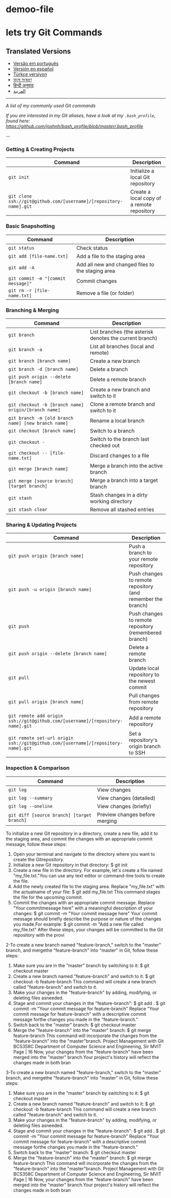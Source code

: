 # demoo-file
lets try
Git Commands
============

## Translated Versions
- [Versão em português](READMEpt.md)
- [Versión en español](READMEes.md)
- [Türkçe versiyon](READMEtr.md)
- [বাংলা সংস্করণ](READMEbn.md)
- [हिन्दी अनुवाद](READMEhi.md)
- [العربية](READMEar.md)

___

_A list of my commonly used Git commands_

*If you are interested in my Git aliases, have a look at my `.bash_profile`, found here: https://github.com/joshnh/bash_profile/blob/master/.bash_profile*

--

### Getting & Creating Projects

| Command | Description |
| ------- | ----------- |
| `git init` | Initialize a local Git repository |
| `git clone ssh://git@github.com/[username]/[repository-name].git` | Create a local copy of a remote repository |

### Basic Snapshotting

| Command | Description |
| ------- | ----------- |
| `git status` | Check status |
| `git add [file-name.txt]` | Add a file to the staging area |
| `git add -A` | Add all new and changed files to the staging area |
| `git commit -m "[commit message]"` | Commit changes |
| `git rm -r [file-name.txt]` | Remove a file (or folder) |

### Branching & Merging

| Command | Description |
| ------- | ----------- |
| `git branch` | List branches (the asterisk denotes the current branch) |
| `git branch -a` | List all branches (local and remote) |
| `git branch [branch name]` | Create a new branch |
| `git branch -d [branch name]` | Delete a branch |
| `git push origin --delete [branch name]` | Delete a remote branch |
| `git checkout -b [branch name]` | Create a new branch and switch to it |
| `git checkout -b [branch name] origin/[branch name]` | Clone a remote branch and switch to it |
| `git branch -m [old branch name] [new branch name]` | Rename a local branch |
| `git checkout [branch name]` | Switch to a branch |
| `git checkout -` | Switch to the branch last checked out |
| `git checkout -- [file-name.txt]` | Discard changes to a file |
| `git merge [branch name]` | Merge a branch into the active branch |
| `git merge [source branch] [target branch]` | Merge a branch into a target branch |
| `git stash` | Stash changes in a dirty working directory |
| `git stash clear` | Remove all stashed entries |

### Sharing & Updating Projects

| Command | Description |
| ------- | ----------- |
| `git push origin [branch name]` | Push a branch to your remote repository |
| `git push -u origin [branch name]` | Push changes to remote repository (and remember the branch) |
| `git push` | Push changes to remote repository (remembered branch) |
| `git push origin --delete [branch name]` | Delete a remote branch |
| `git pull` | Update local repository to the newest commit |
| `git pull origin [branch name]` | Pull changes from remote repository |
| `git remote add origin ssh://git@github.com/[username]/[repository-name].git` | Add a remote repository |
| `git remote set-url origin ssh://git@github.com/[username]/[repository-name].git` | Set a repository's origin branch to SSH |

### Inspection & Comparison

| Command | Description |
| ------- | ----------- |
| `git log` | View changes |
| `git log --summary` | View changes (detailed) |
| `git log --oneline` | View changes (briefly) |
| `git diff [source branch] [target branch]` | Preview changes before merging |






To initialize a new Git repository in a directory, create a new file, add it to the staging area, and commit 
the changes with an appropriate commit message, follow these steps:
1. Open your terminal and navigate to the directory where you want to create the Gitrepository.
2. Initialize a new Git repository in that directory:
$ git init
3. Create a new file in the directory. For example, let's create a file named "my_file.txt."You can 
use any text editor or command-line tools to create the file.
4. Add the newly created file to the staging area. Replace "my_file.txt" with the actualname of
your file:
$ git add my_file.txt
This command stages the file for the upcoming commit.
5. Commit the changes with an appropriate commit message. Replace "Your commitmessage
here" with a meaningful description of your changes:
$ git commit -m "Your commit message here"
Your commit message should briefly describe the purpose or nature of the changes you made.For
example:
$ git commit -m "Add a new file called my_file.txt"
After these steps, your changes will be committed to the Git repository with the provi

2-To create a new branch named "feature-branch," switch to the "master" branch, and mergethe
"feature-branch" into "master" in Git, follow these steps:
1. Make sure you are in the "master" branch by switching to it:
$ git checkout master
2. Create a new branch named "feature-branch" and switch to it:
$ git checkout -b feature-branch
This command will create a new branch called "feature-branch" and switch to it.
3. Make your changes in the "feature-branch" by adding, modifying, or deleting files asneeded.
4. Stage and commit your changes in the "feature-branch":
$ git add .
$ git commit -m "Your commit message for feature-branch"
Replace "Your commit message for feature-branch" with a descriptive commit message forthe
changes you made in the "feature-branch."
5. Switch back to the "master" branch:
$ git checkout master
6. Merge the "feature-branch" into the "master" branch:
$ git merge feature-branch
This command will incorporate the changes from the "feature-branch" into the "master"branch.
Project Management with Git BCS358C
Department of Computer Science and Engineering, Sir MVIT Page | 16
Now, your changes from the "feature-branch" have been merged into the "master" branch.Your
project's history will reflect the changes made in both bran

3-To create a new branch named "feature-branch," switch to the "master" branch, and mergethe
"feature-branch" into "master" in Git, follow these steps:
1. Make sure you are in the "master" branch by switching to it:
$ git checkout master
2. Create a new branch named "feature-branch" and switch to it:
$ git checkout -b feature-branch
This command will create a new branch called "feature-branch" and switch to it.
3. Make your changes in the "feature-branch" by adding, modifying, or deleting files asneeded.
4. Stage and commit your changes in the "feature-branch":
$ git add .
$ git commit -m "Your commit message for feature-branch"
Replace "Your commit message for feature-branch" with a descriptive commit message forthe
changes you made in the "feature-branch."
5. Switch back to the "master" branch:
$ git checkout master
6. Merge the "feature-branch" into the "master" branch:
$ git merge feature-branch
This command will incorporate the changes from the "feature-branch" into the "master"branch.
Project Management with Git BCS358C
Department of Computer Science and Engineering, Sir MVIT Page | 16
Now, your changes from the "feature-branch" have been merged into the "master" branch.Your
project's history will reflect the changes made in both bran
